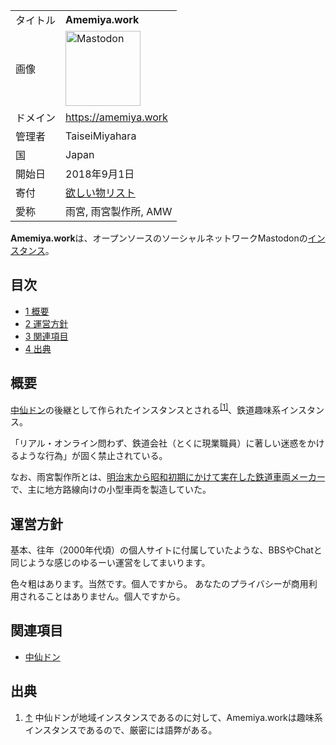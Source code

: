 <div>

|          |                                                                                                                                                                                                                                                                                                        |
|----------|--------------------------------------------------------------------------------------------------------------------------------------------------------------------------------------------------------------------------------------------------------------------------------------------------------|
| タイトル | **Amemiya.work**                                                                                                                                                                                                                                                                                       |
| 画像     | [<img src="/images/thumb/0/00/Mastodon_logo.png/120px-Mastodon_logo.png" srcset="/images/thumb/0/00/Mastodon_logo.png/180px-Mastodon_logo.png 1.5x, /images/0/00/Mastodon_logo.png 2x" width="120" height="120" alt="Mastodon" />](/%E3%83%95%E3%82%A1%E3%82%A4%E3%83%AB:Mastodon_logo.png "Mastodon") |
| ドメイン | <a href="https://amemiya.work" rel="nofollow">https://amemiya.work</a>                                                                                                                                                                                                                                 |
| 管理者   | TaiseiMiyahara                                                                                                                                                                                                                                                                                         |
| 国       | Japan                                                                                                                                                                                                                                                                                                  |
| 開始日   | 2018年9月1日                                                                                                                                                                                                                                                                                           |
| 寄付     | <a href="http://www.amazon.co.jp/registry/wishlist/2MLW8UOFRNDL1/ref=cm_sw_r_tw_ws_x_VBRSzbRXJ3WF6" rel="nofollow">欲しい物リスト</a>                                                                                                                                                                  |
| 愛称     | 雨宮, 雨宮製作所, AMW                                                                                                                                                                                                                                                                                  |

  
**Amemiya.work**は、オープンソースのソーシャルネットワークMastodonの[インスタンス](/%E3%82%A4%E3%83%B3%E3%82%B9%E3%82%BF%E3%83%B3%E3%82%B9 "インスタンス")。

<div>

<div lang="ja" dir="ltr">

## 目次

</div>

-   [1 概要](#.E6.A6.82.E8.A6.81)
-   [2 運営方針](#.E9.81.8B.E5.96.B6.E6.96.B9.E9.87.9D)
-   [3 関連項目](#.E9.96.A2.E9.80.A3.E9.A0.85.E7.9B.AE)
-   [4 出典](#.E5.87.BA.E5.85.B8)

</div>

## 概要

[中仙ドン](/%E4%B8%AD%E4%BB%99%E3%83%89%E3%83%B3 "中仙ドン")の後継として作られたインスタンスとされる<sup>[\[1\]](#cite_note-1)</sup>、鉄道趣味系インスタンス。

「リアル・オンライン問わず、鉄道会社（とくに現業職員）に著しい迷惑をかけるような行為」が固く禁止されている。

  
なお、雨宮製作所とは、<a href="https://ja.wikipedia.org/wiki/%E9%9B%A8%E5%AE%AE%E8%A3%BD%E4%BD%9C%E6%89%80" rel="nofollow">明治末から昭和初期にかけて実在した鉄道車両メーカー</a>で、主に地方路線向けの小型車両を製造していた。

## 運営方針

基本、往年（2000年代頃）の個人サイトに付属していたような、BBSやChatと同じような感じのゆるーい運営をしてまいります。

色々粗はあります。当然です。個人ですから。 あなたのプライバシーが商用利用されることはありません。個人ですから。

## 関連項目

-   [中仙ドン](/%E4%B8%AD%E4%BB%99%E3%83%89%E3%83%B3 "中仙ドン")

## 出典

<div>

1.  [↑](#cite_ref-1) 中仙ドンが地域インスタンスであるのに対して、Amemiya.workは趣味系インスタンスであるので、厳密には語弊がある。

</div>

</div>

